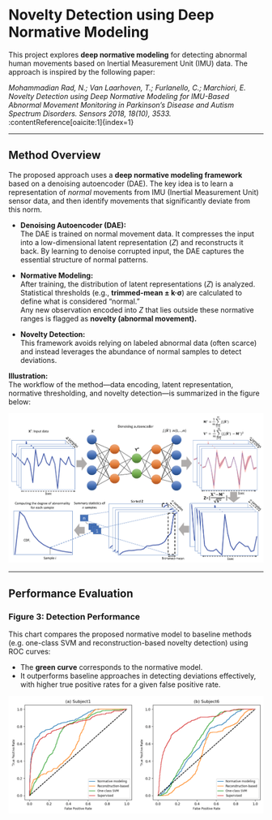 # Novelty Detection using Deep Normative Modeling

This project explores **deep normative modeling** for detecting abnormal human movements based on Inertial Measurement Unit (IMU) data. The approach is inspired by the following paper:

*Mohammadian Rad, N.; Van Laarhoven, T.; Furlanello, C.; Marchiori, E. Novelty Detection using Deep Normative Modeling for IMU-Based Abnormal Movement Monitoring in Parkinson’s Disease and Autism Spectrum Disorders. Sensors 2018, 18(10), 3533.* :contentReference[oaicite:1]{index=1}

---

## Method Overview

The proposed approach uses a **deep normative modeling framework** based on a denoising autoencoder (DAE). The key idea is to learn a representation of *normal* movements from IMU (Inertial Measurement Unit) sensor data, and then identify movements that significantly deviate from this norm.

- **Denoising Autoencoder (DAE):**  
  The DAE is trained on normal movement data. It compresses the input into a low-dimensional latent representation (*Z*) and reconstructs it back. By learning to denoise corrupted input, the DAE captures the essential structure of normal patterns.

- **Normative Modeling:**  
  After training, the distribution of latent representations (*Z*) is analyzed. Statistical thresholds (e.g., **trimmed-mean ± k·σ**) are calculated to define what is considered “normal.”  
  Any new observation encoded into *Z* that lies outside these normative ranges is flagged as **novelty (abnormal movement).**

- **Novelty Detection:**  
  This framework avoids relying on labeled abnormal data (often scarce) and instead leverages the abundance of normal samples to detect deviations.

**Illustration:**  
The workflow of the method—data encoding, latent representation, normative thresholding, and novelty detection—is summarized in the figure below:

![Figure 1: Model Architecture](sensors-1.png)

---

##  Performance Evaluation

### Figure 3: Detection Performance
This chart compares the proposed normative model to baseline methods (e.g. one-class SVM and reconstruction-based novelty detection) using ROC curves:
- The **green curve** corresponds to the normative model.
- It outperforms baseline approaches in detecting deviations effectively, with higher true positive rates for a given false positive rate.

![Figure 3: Performance Evaluation (ROC curves)](sensors-3.png)



